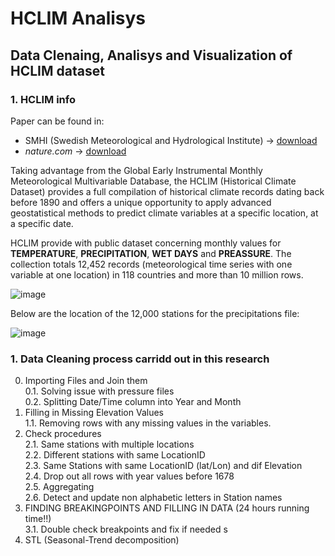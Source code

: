 # HCLIM Analisys
## Data Clenaing, Analisys and Visualization of HCLIM dataset

### 1. HCLIM info

Paper can be found in:
- SMHI (Swedish Meteorological and Hydrological Institute) -> [download]( https://www.smhi.se/en/research/research-departments/climate-research-at-the-rossby-centre/harmonie-1.135580 "download paper from SMHI")
- *nature.com* -> [download]( https://www.nature.com/articles/s41597-022-01919-w "download paper from nature.com") 

Taking advantage from the Global Early Instrumental Monthly Meteorological Multivariable Database, the HCLIM (Historical Climate Dataset) provides a full compilation of historical climate records dating back before 1890 and offers a unique opportunity to apply advanced geostatistical methods to predict climate variables at a specific location, at a specific date.

HCLIM provide with public dataset concerning monthly values for **TEMPERATURE**, **PRECIPITATION**, **WET DAYS** and **PREASSURE**. The collection totals 12,452 records (meteorological time series with one variable at one location) in 118 countries and more than 10 million rows.

![image](https://github.com/user-attachments/assets/9726d106-5c37-4046-a341-6f12c43d1987)

Below are the location of the 12,000 stations for the precipitations file:

![image](https://github.com/user-attachments/assets/26b51324-1f6d-44f0-ba03-4c1334b6a4f4)

### 1. Data Cleaning process carridd out in this research

0. Importing Files and Join them  
  0.1. Solving issue with pressure files  
  0.2. Splitting Date/Time column into Year and Month
2. Filling in Missing Elevation Values  
  1.1. Removing rows with any missing values in the variables.  
3. Check procedures  
  2.1. Same stations with multiple locations  
  2.2. Different stations with same LocationID  
  2.3. Same Stations with same LocationID (lat/Lon) and dif Elevation  
  2.4. Drop out all rows with year values before 1678  
  2.5. Aggregating  
  2.6. Detect and update non alphabetic letters in Station names  
4. FINDING BREAKINGPOINTS AND FILLING IN DATA (24 hours running time!!)  
  3.1. Double check breakpoints and fix if needed  s
5. STL (Seasonal-Trend decomposition)



